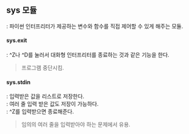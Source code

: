 ## sys 모듈
: 파이썬 인터프리터가 제공하는 변수와 함수를 직접 제어할 수 있게 해주는 모듈.
#### sys.exit
: ^Z나 ^D를 눌러서 대화형 인터프리터를 종료하는 것과 같은 기능을 한다.
> 프로그램 중단시킴.
#### sys.stdin
: 입력받은 값을 리스트로 저장한다.\
: 여러 줄 입력 받은 값도 저장이 가능하다.\
: ^Z를 입력받으면 종료해준다.
> 임의의 여러 줄을 입력받아야 하는 문제에서 유용.
